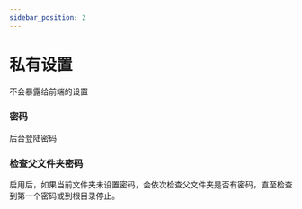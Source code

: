 ```yaml
---
sidebar_position: 2
---
```


# 私有设置
不会暴露给前端的设置
### 密码
后台登陆密码
### 检查父文件夹密码
启用后，如果当前文件夹未设置密码，会依次检查父文件夹是否有密码，直至检查到第一个密码或到根目录停止。
